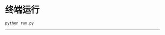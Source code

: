 # 终端运行

```shell
python run.py
```
***************************************************************************************************************************************************************************************************************************************************************************************************************************************************************************************************************************************************************************************************************************************************************************************************************************************************************************************************************************************************************************************************************